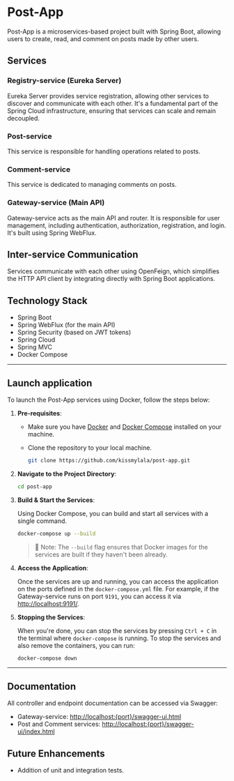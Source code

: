 # Post-App

Post-App is a microservices-based project built with Spring Boot, allowing users to create, read, and comment on posts made by other users.

## Services

### Registry-service (Eureka Server)
Eureka Server provides service registration, allowing other services to discover and communicate with each other. It's a fundamental part of the Spring Cloud infrastructure, ensuring that services can scale and remain decoupled.

### Post-service
This service is responsible for handling operations related to posts.

### Comment-service
This service is dedicated to managing comments on posts.

### Gateway-service (Main API)
Gateway-service acts as the main API and router. It is responsible for user management, including authentication, authorization, registration, and login. It's built using Spring WebFlux.

## Inter-service Communication
Services communicate with each other using OpenFeign, which simplifies the HTTP API client by integrating directly with Spring Boot applications.

## Technology Stack
- Spring Boot
- Spring WebFlux (for the main API)
- Spring Security (based on JWT tokens)
- Spring Cloud
- Spring MVC
- Docker Compose


---

## Launch application

To launch the Post-App services using Docker, follow the steps below:

1. **Pre-requisites**:
    - Make sure you have [Docker](https://www.docker.com/get-started) and [Docker Compose](https://docs.docker.com/compose/install/) installed on your machine.
    - Clone the repository to your local machine.

      ```bash
      git clone https://github.com/kissmylala/post-app.git
      ```

2. **Navigate to the Project Directory**:

    ```bash
    cd post-app
    ```

3. **Build & Start the Services**:

   Using Docker Compose, you can build and start all services with a single command.

    ```bash
    docker-compose up --build
    ```

   > 📌 Note: The `--build` flag ensures that Docker images for the services are built if they haven't been already.

4. **Access the Application**:

   Once the services are up and running, you can access the application on the ports defined in the `docker-compose.yml` file. For example, if the Gateway-service runs on port `9191`, you can access it via [http://localhost:9191/](http://localhost:9191/).

5. **Stopping the Services**:

   When you're done, you can stop the services by pressing `Ctrl + C` in the terminal where `docker-compose` is running. To stop the services and also remove the containers, you can run:

    ```bash
    docker-compose down
    ```

---



## Documentation
All controller and endpoint documentation can be accessed via Swagger:
- Gateway-service: [http://localhost:{port}/swagger-ui.html](http://localhost:{port}/swagger-ui.html)
- Post and Comment services: [http://localhost:{port}/swagger-ui/index.html](http://localhost:{port}/swagger-ui/index.html)

## Future Enhancements
- Addition of unit and integration tests.



